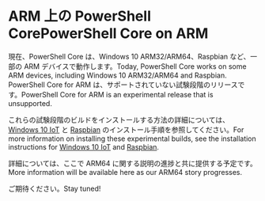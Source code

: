 # <a name="powershell-core-on-arm"></a><span data-ttu-id="48364-101">ARM 上の PowerShell Core</span><span class="sxs-lookup"><span data-stu-id="48364-101">PowerShell Core on ARM</span></span>

<span data-ttu-id="48364-102">現在、PowerShell Core は、Windows 10 ARM32/ARM64、Raspbian など、一部の ARM デバイスで動作します。</span><span class="sxs-lookup"><span data-stu-id="48364-102">Today, PowerShell Core works on some ARM devices, including Windows 10 ARM32/ARM64 and Raspbian.</span></span>
<span data-ttu-id="48364-103">PowerShell Core for ARM は、サポートされていない試験段階のリリースです。</span><span class="sxs-lookup"><span data-stu-id="48364-103">PowerShell Core for ARM is an experimental release that is unsupported.</span></span>

<span data-ttu-id="48364-104">これらの試験段階のビルドをインストールする方法の詳細については、[Windows 10 IoT](installing-powershell-core-on-windows.md#deploying-on-windows-iot) と [Raspbian](installing-powershell-core-on-linux.md#raspbian) のインストール手順を参照してください。</span><span class="sxs-lookup"><span data-stu-id="48364-104">For more information on installing these experimental builds, see the installation instructions for [Windows 10 IoT](installing-powershell-core-on-windows.md#deploying-on-windows-iot) and [Raspbian](installing-powershell-core-on-linux.md#raspbian).</span></span>

<span data-ttu-id="48364-105">詳細については、ここで ARM64 に関する説明の進捗と共に提供する予定です。</span><span class="sxs-lookup"><span data-stu-id="48364-105">More information will be available here as our ARM64 story progresses.</span></span>

<span data-ttu-id="48364-106">ご期待ください。</span><span class="sxs-lookup"><span data-stu-id="48364-106">Stay tuned!</span></span>
